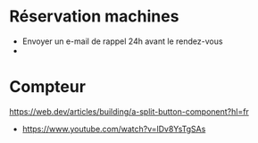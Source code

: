 # Réservation machines
- Envoyer un e-mail de rappel 24h avant le rendez-vous
-

# Compteur
https://web.dev/articles/building/a-split-button-component?hl=fr
- https://www.youtube.com/watch?v=lDv8YsTgSAs
